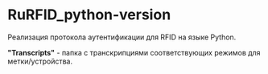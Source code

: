 # RuRFID_python-version

Реализация протокола аутентификации для RFID на языке Python.

**"Transcripts"** - папка с транскрипциями соответствующих режимов для метки/устройства. 
